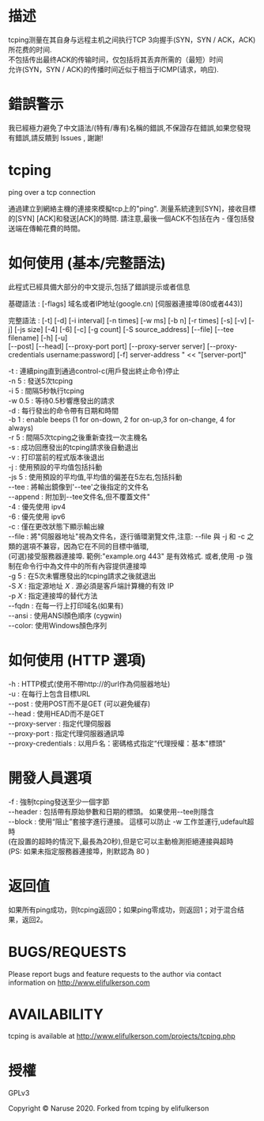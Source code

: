 # 描述
tcping测量在其自身与远程主机之间执行TCP 3向握手(SYN，SYN / ACK，ACK)所花费的时间.  
不包括传出最终ACK的传输时间，仅包括将其丢弃所需的（最短）时间  
允许(SYN，SYN / ACK)的传播时间近似于相当于ICMP(请求，响应).  

# 錯誤警示

我已經極力避免了中文語法/(特有/專有)名稱的錯誤,不保證存在錯誤,如果您發現有錯誤,請反饋到 lssues , 謝謝!

# tcping

ping over a tcp connection

通過建立到網絡主機的連接來模擬tcp上的"ping".
    測量系統達到[SYN]，接收目標的[SYN] [ACK]和發送[ACK]的時間.
    請注意,最後一個ACK不包括在內 - 僅包括發送端在傳輸花費的時間。

# 如何使用 (基本/完整語法)

此程式已經具備大部分的中文提示,包括了錯誤提示或者信息

基礎語法 : [-flags] 域名或者IP地址(google.cn) [伺服器連接埠(80或者443)]  

完整語法 : [-t] [-d] [-i interval] [-n times] [-w ms] [-b n] [-r times] [-s] [-v] [-j] [-js size] [-4] [-6] [-c] [-g count] [-S source_address] [--file] [--tee filename] [-h] [-u]  
        [--post] [--head] [--proxy-port port] [--proxy-server server] [--proxy-credentials username:password] [-f] server-address " << "[server-port]"  

-t     : 連續ping直到通過control-c(用戶發出終止命令)停止  
-n 5   : 發送5次tcping  
-i 5   : 間隔5秒執行tcping  
-w 0.5 : 等待0.5秒響應發出的請求  
-d     : 每行發出的命令帶有日期和時間  
-b 1   : enable beeps (1 for on-down, 2 for on-up,3 for on-change, 4 for always)  
-r 5   : 間隔5次tcping之後重新查找一次主機名  
-s     : 成功回應發出的tcping請求後自動退出  
-v     : 打印當前的程式版本後退出  
-j     : 使用預設的平均值包括抖動  
-js 5  : 使用預設的平均值,平均值的偏差在5左右,包括抖動  
--tee  : 將輸出鏡像到'--tee'之後指定的文件名  
--append : 附加到--tee文件名,但不覆蓋文件"  
-4     : 優先使用 ipv4  
-6     : 優先使用 ipv6  
-c     : 僅在更改狀態下顯示輸出線  
--file : 將\"伺服器地址\"視為文件名，逐行循環瀏覽文件,注意: --file 與 -j 和 -c 之類的選項不兼容，因為它在不同的目標中循環,  
        (可選)接受服務器連接埠.  範例:\"example.org 443\" 是有效格式. 或者,使用 -p 強制在命令行中為文件中的所有內容提供連接埠  
-g 5   : 在5次未響應發出的tcping請求之後就退出  
-S _X_ : 指定源地址 _X_ . 源必須是客戶端計算機的有效 IP  
-p _X_ : 指定連接埠的替代方法  
--fqdn : 在每一行上打印域名(如果有)  
--ansi : 使用ANSI顏色順序 (cygwin)  
--color: 使用Windows顏色序列  

# 如何使用 (HTTP 選項)

-h     : HTTP模式(使用不帶http://的url作為伺服器地址)  
-u     : 在每行上包含目標URL  
--post : 使用POST而不是GET (可以避免緩存)  
--head : 使用HEAD而不是GET  
--proxy-server : 指定代理伺服器  
--proxy-port   : 指定代理伺服器通訊埠  
--proxy-credentials : 以用戶名：密碼格式指定“代理授權：基本"標頭"  

# 開發人員選項

-f     : 強制tcping發送至少一個字節  
--header : 包括帶有原始參數和日期的標頭。 如果使用--tee則隱含  
--block  : 使用“阻止”套接字進行連接。 這樣可以防止 -w 工作並運行,udefault超時  
(在設置的超時的情況下,最長為20秒),但是它可以主動檢測拒絕連接與超時  
(PS: 如果未指定服務器連接埠，則默認為 80 )  


# 返回值

如果所有ping成功，则tcping返回0；如果ping零成功，则返回1；对于混合结果，返回2。

# BUGS/REQUESTS

Please report bugs and feature requests to the author via contact information on http://www.elifulkerson.com
    
# AVAILABILITY

tcping is available at http://www.elifulkerson.com/projects/tcping.php

# 授權

GPLv3

Copyright © Naruse 2020. Forked from tcping by elifulkerson
